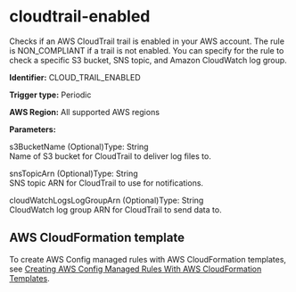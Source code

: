 # cloudtrail\-enabled<a name="cloudtrail-enabled"></a>

Checks if an AWS CloudTrail trail is enabled in your AWS account\. The rule is NON\_COMPLIANT if a trail is not enabled\. You can specify for the rule to check a specific S3 bucket, SNS topic, and Amazon CloudWatch log group\.

**Identifier:** CLOUD\_TRAIL\_ENABLED

**Trigger type:** Periodic

**AWS Region:** All supported AWS regions

**Parameters:**

s3BucketName \(Optional\)Type: String  
Name of S3 bucket for CloudTrail to deliver log files to\.

snsTopicArn \(Optional\)Type: String  
SNS topic ARN for CloudTrail to use for notifications\.

cloudWatchLogsLogGroupArn \(Optional\)Type: String  
CloudWatch log group ARN for CloudTrail to send data to\.

## AWS CloudFormation template<a name="w2aac12c33c15b9d123c15"></a>

To create AWS Config managed rules with AWS CloudFormation templates, see [Creating AWS Config Managed Rules With AWS CloudFormation Templates](aws-config-managed-rules-cloudformation-templates.md)\.